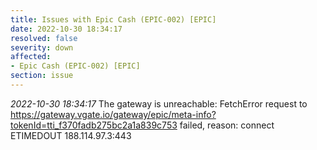 ```yaml
---
title: Issues with Epic Cash (EPIC-002) [EPIC]
date: 2022-10-30 18:34:17
resolved: false
severity: down
affected:
- Epic Cash (EPIC-002) [EPIC]
section: issue
---
```


*2022-10-30 18:34:17* The gateway is unreachable: FetchError request to https://gateway.vgate.io/gateway/epic/meta-info?tokenId=tti_f370fadb275bc2a1a839c753 failed, reason: connect ETIMEDOUT 188.114.97.3:443